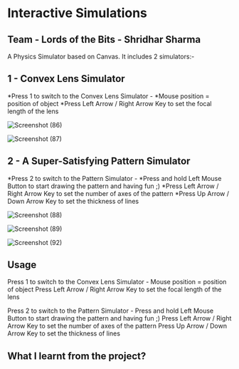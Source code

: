#  Interactive Simulations
## Team - Lords of the Bits - Shridhar Sharma
A Physics Simulator based on Canvas.
It includes 2 simulators:-

## 1 - Convex Lens Simulator

*Press 1 to switch to the Convex Lens Simulator -
*Mouse position = position of object
*Press Left Arrow / Right Arrow Key to set the focal length of the lens

![Screenshot (86)](https://user-images.githubusercontent.com/63835433/111912381-50791100-8a8f-11eb-983a-5f100102b385.png)

![Screenshot (87)](https://user-images.githubusercontent.com/63835433/111912384-5242d480-8a8f-11eb-8d10-6118fd265ca1.png)


  

## 2 - A Super-Satisfying Pattern Simulator

*Press 2 to switch to the Pattern Simulator -
*Press and hold Left Mouse Button to start drawing the pattern and having fun ;)
*Press Left Arrow / Right Arrow Key to set the number of axes of the pattern
*Press Up Arrow / Down Arrow Key to set the thickness of lines
      
![Screenshot (88)](https://user-images.githubusercontent.com/63835433/111912385-52db6b00-8a8f-11eb-922d-2915e84e741f.png)

![Screenshot (89)](https://user-images.githubusercontent.com/63835433/111912387-540c9800-8a8f-11eb-9c29-4d18be5ea3f3.png)

![Screenshot (92)](https://user-images.githubusercontent.com/63835433/111912389-553dc500-8a8f-11eb-9ee8-f816f68b2944.png)

## Usage 

Press 1 to switch to the Convex Lens Simulator -
      Mouse position = position of object
      Press Left Arrow / Right Arrow Key to set the focal length of the lens
      
Press 2 to switch to the Pattern Simulator -
      Press and hold Left Mouse Button to start drawing the pattern and having fun ;)
      Press Left Arrow / Right Arrow Key to set the number of axes of the pattern
      Press Up Arrow / Down Arrow Key to set the thickness of lines
      
## What I learnt from the project?


      

      

